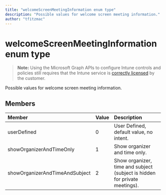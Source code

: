 ```yaml
---
title: "welcomeScreenMeetingInformation enum type"
description: "Possible values for welcome screen meeting information."
author: "tfitzmac"
---
```


# welcomeScreenMeetingInformation enum type

> **Note:** Using the Microsoft Graph APIs to configure Intune controls and policies still requires that the Intune service is [correctly licensed](https://go.microsoft.com/fwlink/?linkid=839381) by the customer.

Possible values for welcome screen meeting information.

## Members
|Member|Value|Description|
|:---|:---|:---|
|userDefined|0|User Defined, default value, no intent.|
|showOrganizerAndTimeOnly|1|Show organizer and time only.|
|showOrganizerAndTimeAndSubject|2|Show organizer, time and subject (subject is hidden for private meetings).|



